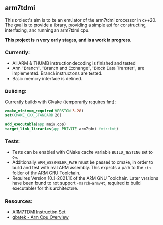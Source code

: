 ## arm7tdmi
This project's aim is to be an emulator of the arm7tdmi processor in c++20. The goal is to provide a library, providing a simple api for constructing, interfacing, and running an arm7tdmi cpu. 

**This project is in very early stages, and is a work in progress.**

### Currently:
- All ARM & THUMB instruction decoding is finished and tested
- Arm "Branch", "Branch and Exchange", "Block Data Transfer", are implemented. Branch instructions are tested.
- Basic memory interface is defined.

### Building:
Currently builds with CMake (temporarily requires fmt):
```cmake
cmake_minimum_required(VERSION 3.28)
set(CMAKE_CXX_STANDARD 20)

add_executable(app main.cpp)
target_link_libraries(app PRIVATE arm7tdmi fmt::fmt)
```

### Tests:
- Tests can be enabled with CMake cache variable `BUILD_TESTING` set to `On`.
- Additionally, `ARM_ASSEMBLER_PATH` must be passed to cmake, in order to build and test with real ARM assembly. This expects a path to the `bin` folder of the ARM GNU Toolchain.
- Requires [Version 10.3-2021.10](https://developer.arm.com/downloads/-/gnu-rm/10-3-2021-10) of the ARM GNU Toolchain. Later versions have been found to not support `-march=armv4t`, required to build executables for this architecture.

### Resources:
- [ARM7TDMI Instruction Set](https://www.dwedit.org/files/ARM7TDMI.pdf)
- [gbatek - Arm Cpu Overview](https://mgba-emu.github.io/gbatek/#armcpuoverview)

